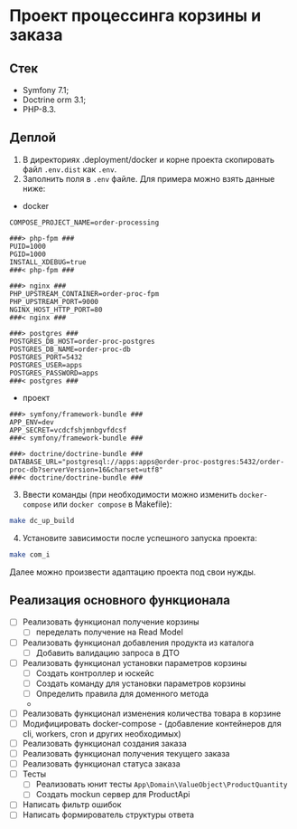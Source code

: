 # Проект процессинга корзины и заказа

## Стек

- Symfony 7.1;
- Doctrine orm 3.1;
- PHP-8.3.

## Деплой

1) В директориях .deployment/docker и корне проекта скопировать файл `.env.dist` как `.env`.
2) Заполнить поля в `.env` файле. Для примера можно взять данные ниже:
- docker
```dotenv
COMPOSE_PROJECT_NAME=order-processing

###> php-fpm ###
PUID=1000
PGID=1000
INSTALL_XDEBUG=true
###< php-fpm ###

###> nginx ###
PHP_UPSTREAM_CONTAINER=order-proc-fpm
PHP_UPSTREAM_PORT=9000
NGINX_HOST_HTTP_PORT=80
###< nginx ###

###> postgres ###
POSTGRES_DB_HOST=order-proc-postgres
POSTGRES_DB_NAME=order-proc-db
POSTGRES_PORT=5432
POSTGRES_USER=apps
POSTGRES_PASSWORD=apps
###< postgres ###
```

- проект
```dotenv
###> symfony/framework-bundle ###
APP_ENV=dev
APP_SECRET=vcdcfshjmnbgvfdcsf
###< symfony/framework-bundle ###

###> doctrine/doctrine-bundle ###
DATABASE_URL="postgresql://apps:apps@order-proc-postgres:5432/order-proc-db?serverVersion=16&charset=utf8"
###< doctrine/doctrine-bundle ###
```

3) Ввести команды (при необходимости можно изменить `docker-compose` или `docker compose` в Makefile):

```bash
make dc_up_build
```

4) Установите зависимости после успешного запуска проекта:

```bash
make com_i
```

Далее можно произвести адаптацию проекта под свои нужды.

## Реализация основного функционала

- [ ] Реализовать функционал получение корзины
  - [ ] переделать получение на Read Model
- [ ] Реализовать функционал добавления продукта из каталога
  - [ ] Добавить валидацию запроса в ДТО
- [ ] Реализовать функционал установки параметров корзины
  - [ ] Создать контроллер и юскейс
  - [ ] Создать команду для установки параметров корзины
  - [ ] Определить правила для доменного метода
  - 
- [ ] Реализовать функционал изменения количества товара в корзине
- [ ] Модифицировать docker-compose - (добавление контейнеров для cli, workers, cron и других необходимых)
- [ ] Реализовать функционал создания заказа
- [ ] Реализовать функционал получения текущего заказа
- [ ] Реализовать функционал статуса заказа
- [ ] Тесты
  - [ ] Реализовать юнит тесты `App\Domain\ValueObject\ProductQuantity`
  - [ ] Создать moсkun сервер для ProductApi
- [ ] Написать фильтр ошибок
- [ ] Написать формирователь структуры ответа